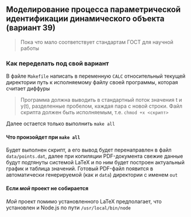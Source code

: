 ## Моделирование процесса параметрической идентификации динамического объекта (вариант 39)

> Пока что мало соответствует стандартам ГОСТ для научной работы

### Как переделать под свой вариант

В файле `Makefile` написать в переменную `CALC` относительный текущей директории путь к исполняемому файлу своей программы, которая считает диффуры
> Программа должна выводить в стандартный поток значения t и y(t), разделенные пробелом, каждая пара с новой строки. Файл скрипта должен быть исполняемым, т.е. `chmod +x <скрипт>`

Далее остается только выполнить `make all`

#### Что произойдет при `make all`
Будет выполнен скрипт, а его вывод будет перенаправлен в файл `data/points.dat`, далее при копиляции PDF-документа свежие данные будут подтянуты системой LaTeX и по ним будет построен актуальный график и таблица значений. Готовый PDF-файл появится в автоматически генерируемой (как и `data`) директории с именем `out`

#### Если _мой_ проект не собирается
_Мой_ проект помимо установленного LaTeX предполагает, что установлен и Node.js по пути `/usr/local/bin/node`
